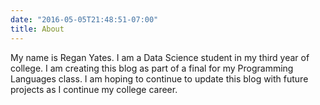 ```yaml
---
date: "2016-05-05T21:48:51-07:00"
title: About
---
```


My name is Regan Yates. I am a Data Science student in my third year of college. I am creating this blog as part of a final for my Programming Languages class. I am hoping to continue to update this blog with future projects as I continue my college career. 
